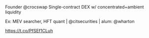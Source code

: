 Founder @crocswap Single-contract DEX w/ concentrated+ambient liquidity

Ex: MEV searcher, HFT quant | @citsecurities | alum: @wharton

https://t.co/PfSEf1CLuh